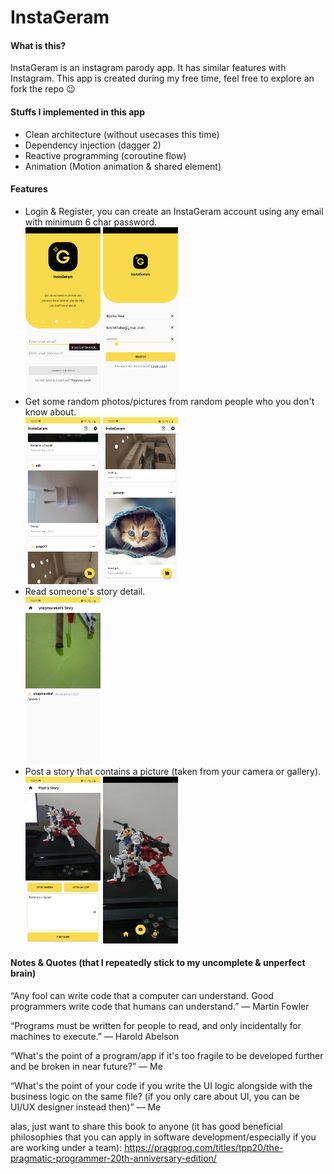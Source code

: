 # InstaGeram


#### What is this?
InstaGeram is an instagram parody app. It has similar features with Instagram. This app is created during my free time, feel free to explore an fork the repo 😉

#### Stuffs I implemented in this app
- Clean architecture (without usecases this time)
- Dependency injection (dagger 2)
- Reactive programming (coroutine flow)
- Animation (Motion animation & shared element)

#### Features
- Login & Register, you can create an InstaGeram account using any email with minimum 6 char password.<br>
<img src="/screenshots/login.jpg" width="25%">    <img src="/screenshots/register.jpg" width="25%"><br>
- Get some random photos/pictures from random people who you don't know about.<br>
<img src="/screenshots/home.jpg" width="25%">    <img src="/screenshots/home2.jpg" width="25%"><br>
- Read someone's story detail.<br>
<img src="/screenshots/story_detail.jpg" width="25%"><br>
- Post a story that contains a picture (taken from your camera or gallery).<br>
<img src="/screenshots/post_a_story.jpg" width="25%">    <img src="/screenshots/take_picture.jpg" width="25%"><br>

#### Notes & Quotes (that I repeatedly stick to my uncomplete & unperfect brain)

“Any fool can write code that a computer can understand. Good programmers write code that humans can understand.”
― Martin Fowler 

“Programs must be written for people to read, and only incidentally for machines to execute.”
― Harold Abelson

“What's the point of a program/app if it's too fragile to be developed further and be broken in near future?”
― Me

“What's the point of your code if you write the UI logic alongside with the business logic on the same file? (if you only care about UI, you can be UI/UX designer instead then)”
― Me

alas, just want to share this book to anyone (it has good beneficial philosophies that you can apply in software development/especially if you are working under a team): https://pragprog.com/titles/tpp20/the-pragmatic-programmer-20th-anniversary-edition/
